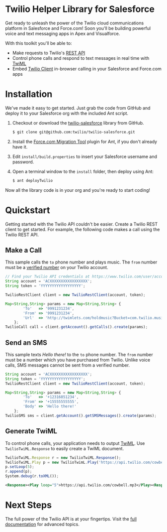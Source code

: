 # Twilio Helper Library for Salesforce

Get ready to unleash the power of the Twilio cloud communications platform in Salesforce and Force.com!  Soon you'll be building powerful voice and text messaging apps in Apex and Visualforce.

With this toolkit you'll be able to:

* Make requests to Twilio's [REST API](http://www.twilio.com/docs/api)
* Control phone calls and respond to text messages in real time with [TwiML](http://www.twilio.com/docs/api/twiml)
* Embed [Twilio Client](http://www.twilio.com/docs/client) in-browser calling in your Salesforce and Force.com apps


Installation
============

We've made it easy to get started. Just grab the code from GitHub and deploy it to your Salesforce org with the included Ant script.

1. Checkout or download the [twilio-salesforce](https://github.com/twilio/twilio-salesforce) library from GitHub.

    ```bash
    $ git clone git@github.com:twilio/twilio-salesforce.git
    ```

1. Install the [Force.com Migration Tool](http://www.salesforce.com/us/developer/docs/daas/Content/forcemigrationtool_install.htm) plugin for Ant, if you don't already have it.

1. Edit `install/build.properties` to insert your Salesforce username and password.

1. Open a terminal window to the `install` folder, then deploy using Ant:

    ```bash
    $ ant deployTwilio
    ```

Now all the library code is in your org and you're ready to start coding!



Quickstart
==========

Getting started with the Twilio API couldn't be easier. Create a Twilio REST client to get started. For example, the following code makes a call using the Twilio REST API.

Make a Call
-----------
This sample calls the `to` phone number and plays music.  The `from` number must be a [verified number](https://www.twilio.com/user/account/phone-numbers/verified) on your Twilio account.

```javascript
// Find your Twilio API credentials at https://www.twilio.com/user/account
String account = 'ACXXXXXXXXXXXXXXXXX';
String token = 'YYYYYYYYYYYYYYYYYY';

TwilioRestClient client = new TwilioRestClient(account, token);

Map<String,String> params = new Map<String,String> {
        'To'   => '9991231234',
        'From' => '9991231234',
        'Url'  => 'http://twimlets.com/holdmusic?Bucket=com.twilio.music.ambient'
    };
TwilioCall call = client.getAccount().getCalls().create(params);
```

Send an SMS
-----------
This sample texts *Hello there!* to the `to` phone number.  The `from` number must be a number which you have purchased from Twilio. Unlike voice calls, SMS messages cannot be sent from a verified number.

```javascript
String account = 'ACXXXXXXXXXXXXXXXXX';
String token = 'YYYYYYYYYYYYYYYYYY';
TwilioRestClient client = new TwilioRestClient(account, token);

Map<String,String> params = new Map<String,String> {
        'To'   => '+12316851234',
        'From' => '+15555555555',
        'Body' => 'Hello there!'
    };
TwilioSMS sms = client.getAccount().getSMSMessages().create(params);
```

Generate TwiML
--------------

To control phone calls, your application needs to output [TwiML](http://www.twilio.com/docs/api/twiml/). Use `TwilioTwiML.Response` to easily create a TwiML document.

```javascript
TwilioTwiML.Response r = new TwilioTwiML.Response();
TwilioTwiML.Play p = new TwilioTwimL.Play('https://api.twilio.com/cowbell.mp3');
p.setLoop(5);
r.append(p);
System.debug(r.toXML());
```

```xml
<Response><Play loop="5">https://api.twilio.com/cowbell.mp3</Play><Response>
```



Next Steps
==========

The full power of the Twilio API is at your fingertips. Visit the [full documentation](http://readthedocs.org/docs/twilio-salesforce) for advanced topics.
